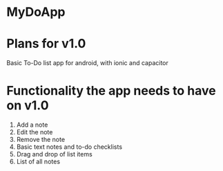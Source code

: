 # MyDoApp

# Plans for v1.0
Basic To-Do list app for android, with ionic and capacitor

# Functionality the app needs to have on v1.0
1. Add a note
2. Edit the note
3. Remove the note
4. Basic text notes and to-do checklists
5. Drag and drop of list items
6. List of all notes